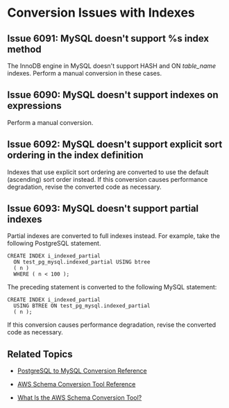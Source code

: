 # Conversion Issues with Indexes<a name="sct-reference-PostgreSQL-MySQL-Indexes"></a>

## Issue 6091: MySQL doesn't support %s index method<a name="sct-reference-6091"></a>

The InnoDB engine in MySQL doesn't support HASH and ON *table\_name* indexes\. Perform a manual conversion in these cases\.

## Issue 6090: MySQL doesn't support indexes on expressions<a name="sct-reference-6090"></a>

Perform a manual conversion\.

## Issue 6092: MySQL doesn't support explicit sort ordering in the index definition<a name="sct-reference-6092"></a>

Indexes that use explicit sort ordering are converted to use the default \(ascending\) sort order instead\. If this conversion causes performance degradation, revise the converted code as necessary\.

## Issue 6093: MySQL doesn't support partial indexes<a name="sct-reference-6093"></a>

Partial indexes are converted to full indexes instead\. For example, take the following PostgreSQL statement\.

```
CREATE INDEX i_indexed_partial
  ON test_pg_mysql.indexed_partial USING btree
  ( n )
  WHERE ( n < 100 );
```

The preceding statement is converted to the following MySQL statement:

```
CREATE INDEX i_indexed_partial
  USING BTREE ON test_pg_mysql.indexed_partial
  ( n );
```

If this conversion causes performance degradation, revise the converted code as necessary\.

## Related Topics<a name="w3ab1c37c17c11d129c11"></a>

+  [PostgreSQL to MySQL Conversion Reference](sct-reference-PostgreSQL-MySQL-overview.md) 

+  [AWS Schema Conversion Tool Reference](CHAP_SchemaConversionTool.Reference.md) 

+  [What Is the AWS Schema Conversion Tool?](Welcome.md) 